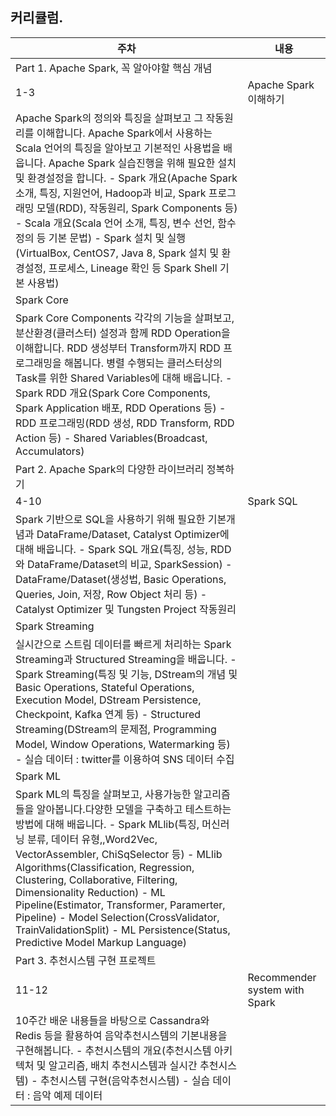 ## 커리큘럼.





| 주차                                                         | 내용                          |
| ------------------------------------------------------------ | ----------------------------- |
| Part 1. Apache Spark, 꼭 알아야할 핵심 개념                  |                               |
| 1-3                                                          | Apache Spark 이해하기         |
| Apache Spark의 정의와 특징을 살펴보고 그 작동원리를 이해합니다. Apache Spark에서 사용하는 Scala 언어의 특징을 알아보고 기본적인 사용법을 배웁니다. Apache Spark 실습진행을 위해 필요한 설치 및 환경설정을 합니다.  - Spark 개요(Apache Spark 소개, 특징, 지원언어, Hadoop과 비교, Spark 프로그래밍 모델(RDD), 작동원리, Spark Components 등) - Scala 개요(Scala 언어 소개, 특징, 변수 선언, 함수 정의 등 기본 문법) - Spark 설치 및 실행(VirtualBox, CentOS7, Java 8, Spark 설치 및 환경설정, 프로세스, Lineage 확인 등 Spark Shell 기본 사용법) |                               |
| Spark Core                                                   |                               |
| Spark Core Components 각각의 기능을 살펴보고, 분산환경(클러스터) 설정과 함께 RDD Operation을 이해합니다. RDD 생성부터 Transform까지 RDD 프로그래밍을 해봅니다.  병렬 수행되는 클러스터상의 Task를 위한 Shared Variables에 대해 배웁니다.  - Spark RDD 개요(Spark Core Components, Spark Application 배포, RDD Operations 등) - RDD 프로그래밍(RDD 생성, RDD Transform, RDD Action 등) - Shared Variables(Broadcast, Accumulators) |                               |
| Part 2. Apache Spark의 다양한 라이브러리 정복하기            |                               |
| 4-10                                                         | Spark SQL                     |
| Spark 기반으로 SQL을 사용하기 위해 필요한 기본개념과 DataFrame/Dataset, Catalyst Optimizer에 대해 배웁니다.  - Spark SQL 개요(특징, 성능, RDD와 DataFrame/Dataset의 비교, SparkSession) - DataFrame/Dataset(생성법, Basic Operations, Queries, Join, 저장, Row Object 처리 등) - Catalyst Optimizer 및 Tungsten Project 작동원리 |                               |
| Spark Streaming                                              |                               |
| 실시간으로 스트림 데이터를 빠르게 처리하는 Spark Streaming과 Structured Streaming을 배웁니다.  - Spark Streaming(특징 및 기능, DStream의 개념 및 Basic Operations, Stateful Operations, Execution Model, DStream Persistence, Checkpoint, Kafka 연계 등) - Structured Streaming(DStream의 문제점, Programming Model, Window Operations, Watermarking 등) - 실습 데이터 : twitter를 이용하여 SNS 데이터 수집 |                               |
| Spark ML                                                     |                               |
| Spark ML의 특징을 살펴보고, 사용가능한 알고리즘들을 알아봅니다.다양한 모델을 구축하고 테스트하는 방법에 대해 배웁니다.  - Spark MLlib(특징, 머신러닝 분류, 데이터 유형,,Word2Vec, VectorAssembler, ChiSqSelector 등) - MLlib Algorithms(Classification, Regression, Clustering, Collaborative, Filtering, Dimensionality Reduction) - ML Pipeline(Estimator, Transformer, Paramerter, Pipeline) - Model Selection(CrossValidator, TrainValidationSplit) - ML Persistence(Status, Predictive Model Markup Language) |                               |
| Part 3. 추천시스템 구현 프로젝트                             |                               |
| 11-12                                                        | Recommender system with Spark |
| 10주간 배운 내용들을 바탕으로 Cassandra와 Redis 등을 활용하여 음악추천시스템의 기본내용을 구현해봅니다.  - 추천시스템의 개요(추천시스템 아키텍처 및 알고리즘, 배치 추천시스템과 실시간 추천시스템) - 추천시스템 구현(음악추천시스템) - 실습 데이터 : 음악 예제 데이터 |                               |